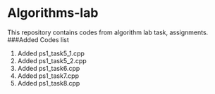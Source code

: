 # Algorithms-lab
This repository contains codes from algorithm lab task, assignments.
###Added Codes list
1. Added ps1_task5_1.cpp
2. Added ps1_task5_2.cpp
3. Added ps1_task6.cpp
4. Added ps1_task7.cpp
5. Added ps1_task8.cpp

